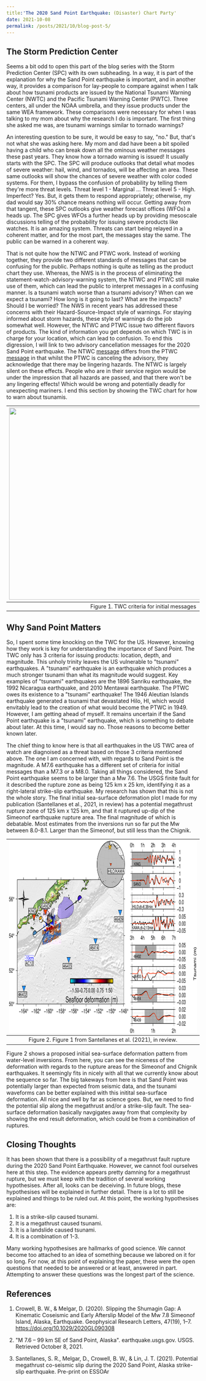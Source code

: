 ```yaml
---
title:'The 2020 Sand Point Earthquake: (Disaster) Chart Party'
date: 2021-10-08
permalink: /posts/2021/10/blog-post-5/ 
---
```


## The Storm Prediction Center

Seems a bit odd to open this part of the blog series with the Storm Prediction Center (SPC) with its own subheading. In a way, it is part of the explanation for why the Sand Point earthquake is important, and in another way, it provides a comparison for lay-people to 
compare against when I talk about how tsunami products are issued by the National Tsunami Warning Center (NWTC) and the Pacific Tsunami Warning Center (PWTC). Three centers, all under the NOAA umbrella, and they issue products under the same WEA framework.
These comparisons were necessary for when I was talking to my mom about why the research I do is important. The first thing she asked me was, are tsunami warnings similar to tornado warnings?

An interesting question to be sure, it would be easy to say, "no." But, that's not what she was asking here. My mom and dad have been a bit spoiled having a child who can break down all the ominous weather messages these past years. They know how a tornado warning is
issued! It usually starts with the SPC. The SPC will produce outlooks that detail what modes of severe weather: hail, wind, and tornados, will be affecting an area. These same outlooks will show the chances of severe weather with color coded systems. For them, I bypass 
the confusion of probability by telling them they're more threat levels. Threat level 1 - Marginal ... Threat level 5 - High. Imperfect? Yes. But, it gets them to respond appropriately; otherwise, my dad would say 30% chance means nothing will occur. 
Getting away from that tangent, these SPC outlooks give weather forecast offices (WFOs) a heads up. The SPC gives WFOs a further heads up by providing mesoscale discussions telling of the probability for issuing severe products like watches. It is an amazing system. 
Threats can start being relayed in a coherent matter, and for the most part, the messages stay the same. The public can be warned in a coherent way.

That is not quite how the NTWC and PTWC work. Instead of working together, they provide two different standards of messages that can be confusing for the public. Perhaps nothing is quite as telling as the product chart they use. Whereas, the NWS is in the process of eliminating 
the statement-watch-advisory-warning system, the NTWC and PTWC still make use of them, which can lead the public to interpret messages in a confusing manner. Is a tsunami watch worse than a tsunami advisory? When can we expect a tsunami? How long is it going to last?
What are the impacts? Should I be worried? The NWS in recent years has addressed these concerns with their Hazard-Source-Impact style of warnings. For staying informed about storm hazards, these style of warnings do the job somewhat well. However, the NTWC and PTWC
issue two different flavors of products. The kind of information you get depends on which TWC is in charge for your location, which can lead to confusion. To end this digression, I will link to two advisory cancellation messages for the 2020 Sand Point earthquake.
The NTWC [message](https://www.tsunami.gov/events/PAAQ/2020/10/19/qigvf4/13/WEAK51/WEAK51.txt) differs from the PTWC [message](https://www.tsunami.gov/events/PHEB/2020/10/19/20293005/4/WEHW40/WEHW40.txt) in that whilst the PTWC is canceling the advisory, they
acknowledge that there may be lingering hazards. The NTWC is largely silent on these effects. People who are in their service region would be under the impression that all hazards are passed, and that there won't be any lingering effects! Which would be wrong and
potentially deadly for unexpecting mariners. I end this section by showing the TWC chart for how to warn about tsunamis.

| <img src="https://www.tsunami.gov/images/procChartLargePacific.gif" width="700" height="500" >|
|:--:|
|Figure 1. TWC criteria for initial messages|

## Why Sand Point Matters

So, I spent some time knocking on the TWC for the US. However, knowing how they work is key for understanding the importance of Sand Point. The TWC only has 3 criteria for issuing products: location, depth, and magnitude. This unholy trinity leaves the US vulnerable
to "tsunami" earthquakes. A "tsunami" earthquake is an earthquake which produces a much stronger tsunami than what its magnitude would suggest. Key examples of "tsunami" earthquakes are the 1896 Sanriku earthquake, the 1992 Nicaragua earthquake, and 2010 Mentawai 
earthquake. The PTWC owes its existence to a "tsunami" earthquake! The 1946 Aleutian Islands earthquake generated a tsunami that devastated Hilo, HI, which would envitably lead to the creation of what would become the PTWC in 1949. However, I am getting ahead of myself.
It remains uncertain if the Sand Point earthquake is a "tsunami" earthquake, which is something to debate about later. At this time, I would say no. Those reasons to become better known later.

The chief thing to know here is that all earthquakes in the US TWC area of watch are diagnoised as a threat based on those 3 criteria mentioned above. The one I am concerned with, with regards to Sand Point is the magnitude. A M7.6 earthquake has a different set of 
criteria for initial messages than a M7.3 or a M8.0. Taking all things considered, the Sand Point earthquake seems to be larger than a Mw 7.6. The USGS finite fault for it described the rupture zone as being 125 km x 25 km, identifying it as a right-lateral strike-slip earthquake.
My research has shown that this is not the whole story. The final initial sea-surface deformation plot I made for my publication (Santellanes et al., 2021, in review) has a potential megathrust rupture zone of 125 km x 125 km, and that it ruptured up-dip of the 
Simeonof earthquake rupture area. The final magnitude of which is debatable. Most estimates from the inversions run so far put the Mw between 8.0-8.1. Larger than the Simeonof, but still less than the Chignik.

| <img src="/images/228_fits.png" width="700" height="500" >|
|:--:|
|Figure 2. Figure 1 from Santellanes et al. (2021), in review.|

Figure 2 shows a proposed initial sea-surface deformation pattern from water-level inversions. From here, you can see the niceness of the deformation with regards to the rupture areas for the Simeonof and Chignik earthquakes. It seemingly fits in nicely with all that we
currently know about the sequence so far. The big takeways from here is that Sand Point was potentially larger than expected from seismic data, and the tsunami waveforms can be better explained with this initital sea-surface deformation. All nice and well by far as 
science goes. But, we need to find the potential slip along the megathrust and/or a strike-slip fault. The sea-surface deformation basically navgigates away from that complexity by showing the end result deformation, which could be from a combination of ruptures.

## Closing Thoughts

It has been shown that there is a possibility of a megathrust fault rupture during the 2020 Sand Point Earthquake. However, we cannot fool ourselves here at this step. The evidence appears pretty damning for a megathrust rupture, but we must keep with the tradition of
several working hypothesises. After all, looks can be deceiving. In future blogs, these hypothesises will be explained in further detail. There is a lot to still be explained and things to be ruled out. At this point, the working hypothesises are:

1. It is a strike-slip caused tsunami.
2. It is a megathrust caused tsunami.
3. It is a landslide caused tsunami.
4. It is a combination of 1-3.

Many working hypothesises are hallmarks of good science. We cannot become too attached to an idea of something because we labored on it for so long. For now, at this point of explaining the paper, these were the open questions that needed to be answered or at least, 
answered in part. Attempting to answer these questions was the longest part of the science.

## References

1. Crowell, B. W., & Melgar, D. (2020). Slipping the Shumagin Gap: A Kinematic Coseismic and Early Afterslip Model of the Mw 7.8 Simeonof Island, Alaska, Earthquake. Geophysical Research Letters, 47(19), 1–7. https://doi.org/10.1029/2020GL090308

2.  "M 7.6 – 99 km SE of Sand Point, Alaska". earthquake.usgs.gov. USGS. Retrieved October 8, 2021.

3. Santellanes, S. R., Melgar, D., Crowell, B. W., & Lin, J. T. (2021). Potential megathrust co-seismic slip during the 2020 Sand Point, Alaska strike-slip earthquake. Pre-print on ESSOAr  
